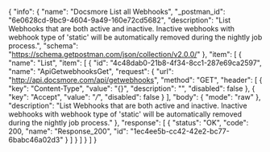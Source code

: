 {
  "info": {
    "name": "Docsmore List all Webhooks",
    "_postman_id": "6e0628cd-9bc9-4604-9a49-160e72cd5682",
    "description": "List Webhooks that are both active and inactive. Inactive webhooks with webhook type of 'static' will be automatically removed during the nightly job process.",
    "schema": "https://schema.getpostman.com/json/collection/v2.0.0/"
  },
  "item": [
    {
      "name": "List",
      "item": [
        {
          "id": "4c48dab0-21b8-4f34-8cc1-287e69ca2597",
          "name": "ApiGetwebhooksGet",
          "request": {
            "url": "http://api.docsmore.com/api/getwebhooks",
            "method": "GET",
            "header": [
              {
                "key": "Content-Type",
                "value": "{}",
                "description": "",
                "disabled": false
              },
              {
                "key": "Accept",
                "value": "*/*",
                "disabled": false
              }
            ],
            "body": {
              "mode": "raw"
            },
            "description": "List Webhooks that are both active and inactive. Inactive webhooks with webhook type of 'static' will be automatically removed during the nightly job process."
          },
          "response": [
            {
              "status": "OK",
              "code": 200,
              "name": "Response_200",
              "id": "1ec4ee5b-cc42-42e2-bc77-6babc46a02d3"
            }
          ]
        }
      ]
    }
  ]
}
